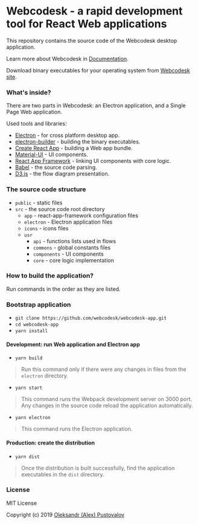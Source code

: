 # Webcodesk - a rapid development tool for React Web applications

This repository contains the source code of the Webcodesk desktop application.

Learn more about Webcodesk in [Documentation](https://webcodesk.com/documentation).

Download binary executables for your operating system from [Webcodesk site](https://webcodesk.com).

### What's inside?

There are two parts in Webcodesk: an Electron application, and a Single Page Web application.

Used tools and libraries:
* [Electron](https://electronjs.org/) - for cross platform desktop app.
* [electron-builder](https://www.electron.build/) - building the binary executables.
* [Create React App](https://facebook.github.io/create-react-app/) - building a Web app bundle.
* [Material-UI](https://material-ui.com/) - UI components.
* [React App Framework](https://github.com/webcodesk/react-app-framework) - linking UI components with core logic.
* [Babel](https://babeljs.io/) - the source code parsing.
* [D3.js](https://d3js.org/) - the flow diagram presentation.

### The source code structure

* `public` - static files
* `src` - the source code root directory
    * `app` - react-app-framework configuration files
    * `electron` - Electron application files
    * `icons` - icons files
    * `usr`
        * `api` - functions lists used in flows
        * `commons` - global constants files
        * `components` - UI components
        * `core` - core logic implementation 

### How to build the application?

Run commands in the order as they are listed.

### Bootstrap application

* `git clone https://github.com/webcodesk/webcodesk-app.git`
* `cd webcodesk-app`
* `yarn install`

#### Development: run Web application and Electron app

* `yarn build`

> Run this command only if there were any changes in files from the `electron` directory.

* `yarn start`

> This command runs the Webpack development server on 3000 port. 
Any changes in the source code reload the application automatically.

* `yarn electron`

> This command runs the Electron application.

#### Production: create the distribution

* `yarn dist`

> Once the distribution is built successfully, find the application executables in the `dist` directory.

### License

MIT License

Copyright (c) 2019 [Oleksandr (Alex) Pustovalov](https://github.com/ipselon)
